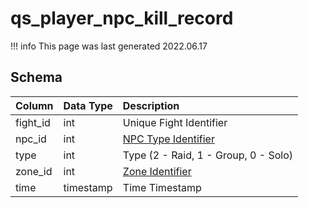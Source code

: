 # qs_player_npc_kill_record

!!! info
	This page was last generated 2022.06.17

## Schema

| Column | Data Type | Description |
| :--- | :--- | :--- |
| fight_id | int | Unique Fight Identifier |
| npc_id | int | [NPC Type Identifier](../../schema/npcs/npc_types.md) |
| type | int | Type (2 - Raid, 1 - Group, 0 - Solo) |
| zone_id | int | [Zone Identifier](../../../../server/zones/zone-list) |
| time | timestamp | Time Timestamp |

